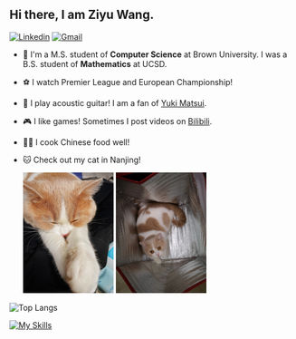 ## Hi there, I am Ziyu Wang.

[![Linkedin](https://img.shields.io/badge/-LinkedIn-blue?style=flat&logo=Linkedin&logoColor=white)](https://www.linkedin.com/in/ziyuwang0372/)
[![Gmail](https://img.shields.io/badge/-Gmail-c14438?style=flat&logo=Gmail&logoColor=white)](mailto:ziw0372@gmail.com)


- :star2: I'm a M.S. student of **Computer Science** at Brown University. I was a B.S. student of **Mathematics** at UCSD.
- ⚽ I watch Premier League and European Championship!
- 🎸 I play acoustic guitar! I am a fan of [Yuki Matsui](https://www.youtube.com/channel/UCfy5pDNFUIpyXiqKn-CB2gg).
- 🎮 I like games! Sometimes I post videos on [Bilibili](https://space.bilibili.com/275823074).
- 🧑‍🍳 I cook Chinese food well!
- 🐱 Check out my cat in Nanjing!
  
  <img src="https://github.com/ZiyuWang0113/ZiyuWang0113/blob/main/images/3.jpg" width="160">  <img src="https://github.com/ZiyuWang0113/ZiyuWang0113/blob/main/images/4.jpg" width="160">

<!--START_SECTION:waka-->
<!--END_SECTION:waka-->

![Top Langs](https://github-readme-stats.vercel.app/api/top-langs/?username=ZiyuWang0113&layout=donut)

[![My Skills](https://skillicons.dev/icons?i=anaconda,django,flask,git,html,java,maven,nginx,nodejs,opencv,r,sqlite,vscode)](https://skillicons.dev)
